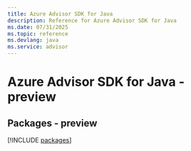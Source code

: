 ```yaml
---
title: Azure Advisor SDK for Java
description: Reference for Azure Advisor SDK for Java
ms.date: 07/31/2025
ms.topic: reference
ms.devlang: java
ms.service: advisor
---
```

# Azure Advisor SDK for Java - preview
## Packages - preview
[!INCLUDE [packages](advisor-index.md)]